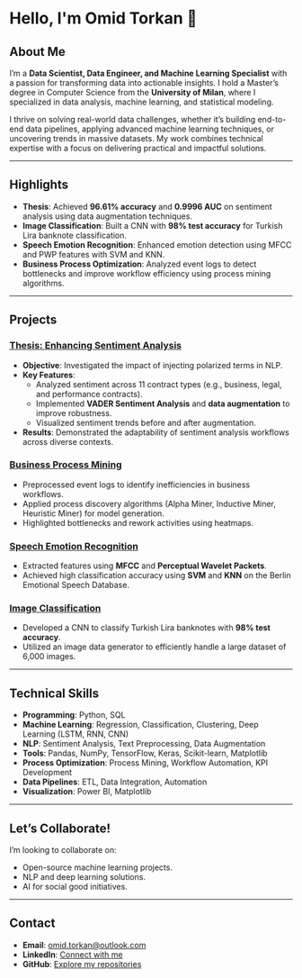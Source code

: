 # **Hello, I'm Omid Torkan 👋**

## **About Me**
I’m a **Data Scientist, Data Engineer, and Machine Learning Specialist** with a passion for transforming data into actionable insights. I hold a Master’s degree in Computer Science from the **University of Milan**, where I specialized in data analysis, machine learning, and statistical modeling.

I thrive on solving real-world data challenges, whether it’s building end-to-end data pipelines, applying advanced machine learning techniques, or uncovering trends in massive datasets. My work combines technical expertise with a focus on delivering practical and impactful solutions.

---

## **Highlights**
- **Thesis**: Achieved **96.61% accuracy** and **0.9996 AUC** on sentiment analysis using data augmentation techniques.
- **Image Classification**: Built a CNN with **98% test accuracy** for Turkish Lira banknote classification.
- **Speech Emotion Recognition**: Enhanced emotion detection using MFCC and PWP features with SVM and KNN.
- **Business Process Optimization**: Analyzed event logs to detect bottlenecks and improve workflow efficiency using process mining algorithms.

---

## **Projects**
### [Thesis: Enhancing Sentiment Analysis](https://github.com/OmidTorkan-msc/Thesis-Project)
- **Objective**: Investigated the impact of injecting polarized terms in NLP.
- **Key Features**:
  - Analyzed sentiment across 11 contract types (e.g., business, legal, and performance contracts).
  - Implemented **VADER Sentiment Analysis** and **data augmentation** to improve robustness.
  - Visualized sentiment trends before and after augmentation.
- **Results**: Demonstrated the adaptability of sentiment analysis workflows across diverse contexts.

### [Business Process Mining](https://github.com/OmidTorkan-msc/BIS-Project)
- Preprocessed event logs to identify inefficiencies in business workflows.
- Applied process discovery algorithms (Alpha Miner, Inductive Miner, Heuristic Miner) for model generation.
- Highlighted bottlenecks and rework activities using heatmaps.

### [Speech Emotion Recognition](https://github.com/OmidTorkan-msc/Audio-Pattern-Recognition.git)
- Extracted features using **MFCC** and **Perceptual Wavelet Packets**.
- Achieved high classification accuracy using **SVM** and **KNN** on the Berlin Emotional Speech Database.

### [Image Classification](https://github.com/OmidTorkan-msc/Algorithm-For-Massive-Dataset)
- Developed a CNN to classify Turkish Lira banknotes with **98% test accuracy**.
- Utilized an image data generator to efficiently handle a large dataset of 6,000 images.

---

## **Technical Skills**
- **Programming**: Python, SQL  
- **Machine Learning**: Regression, Classification, Clustering, Deep Learning (LSTM, RNN, CNN)  
- **NLP**: Sentiment Analysis, Text Preprocessing, Data Augmentation  
- **Tools**: Pandas, NumPy, TensorFlow, Keras, Scikit-learn, Matplotlib  
- **Process Optimization**: Process Mining, Workflow Automation, KPI Development  
- **Data Pipelines**: ETL, Data Integration, Automation  
- **Visualization**: Power BI, Matplotlib  

---

## **Let’s Collaborate!**
I’m looking to collaborate on:
- Open-source machine learning projects.
- NLP and deep learning solutions.
- AI for social good initiatives.

---

## **Contact**
- **Email**: [omid.torkan@outlook.com](mailto:omid.torkan@outlook.com)
- **LinkedIn**: [Connect with me](https://www.linkedin.com/in/omid-torkan-2b30b01b4)
- **GitHub**: [Explore my repositories](https://github.com/OmidTorkan-msc)
